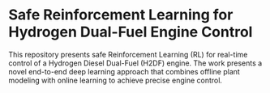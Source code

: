# Safe Reinforcement Learning for Hydrogen Dual-Fuel Engine Control
This repository presents safe Reinforcement Learning (RL) for real-time control of a Hydrogen Diesel Dual-Fuel (H2DF) engine. The work presents a novel end-to-end deep learning approach that combines offline plant modeling with online learning to achieve precise engine control. 
